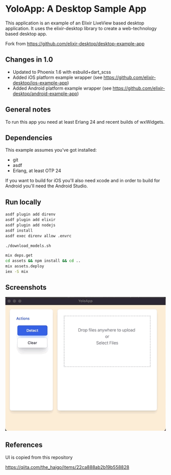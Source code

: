 # YoloApp: A Desktop Sample App

This application is an example of an Elixir LiveView based desktop application.
It uses the elixir-desktop library to create a web-technology based desktop app.

Fork from <https://github.com/elixir-desktop/desktop-example-app>

## Changes in 1.0

- Updated to Phoenix 1.6 with esbuild+dart_scss
- Added iOS platform example wrapper (see https://github.com/elixir-desktop/ios-example-app)
- Added Android platform example wrapper (see https://github.com/elixir-desktop/android-example-app)

## General notes

To run this app you need at least Erlang 24 and recent builds of wxWidgets.

## Dependencies

This example assumes you've got installed:

- git
- asdf
- Erlang, at least OTP 24

If you want to build for iOS you'll also need xcode and in order to build for Android you'll need the
Android Studio.

## Run locally

```bash
asdf plugin add direnv
asdf plugin add elixir
asdf plugin add nodejs
asdf install
asdf exec direnv allow .envrc
```

```bash
./download_models.sh
```

```bash
mix deps.get
cd assets && npm install && cd ..
mix assets.deploy
iex -S mix
```

## Screenshots

![yolo](/nodeploy/yolo.gif)

## References

UI is copied from this repository

<https://qiita.com/the_haigo/items/22ca888ab2b19b558828>

